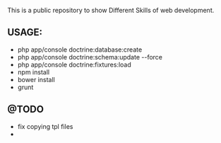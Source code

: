 This is a public repository to show Different Skills of web development.


USAGE:
---
- php app/console doctrine:database:create
- php app/console doctrine:schema:update --force
- php app/console doctrine:fixtures:load
- npm install
- bower install
- grunt

@TODO
---
- fix copying tpl files
-